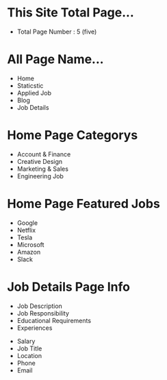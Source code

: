# This Site Total Page...

- Total Page Number : 5 (five)

# All Page Name...

- Home
- Staticstic
- Applied Job
- Blog
- Job Details

# Home Page Categorys

- Account & Finance
- Creative Design
- Marketing & Sales
- Engineering Job

# Home Page Featured Jobs

- Google
- Netflix
- Tesla
- Microsoft
- Amazon
- Slack

# Job Details Page Info

- Job Description
- Job Responsibility
- Educational Requirements
- Experiences

* Salary
* Job Title
* Location
* Phone
* Email
